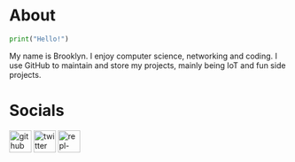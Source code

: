 # About
```python
print("Hello!")
```
My name is Brooklyn. I enjoy computer science, networking and coding. I use GitHub to maintain and store my projects, mainly being IoT and fun side projects.

# Socials

[<img src='https://cdn.jsdelivr.net/npm/simple-icons@3.0.1/icons/github.svg' alt='github' height='40'>](https://github.com/bbrooklyn)  [<img src='https://cdn.jsdelivr.net/npm/simple-icons@3.0.1/icons/twitter.svg' alt='twitter' height='40'>](https://twitter.com/brooklyn0100)  [<img src='https://cdn.jsdelivr.net/npm/simple-icons@3.0.1/icons/repl-dot-it.svg' alt='repl-dot-it' height='40'>](https://replit.com/@bbrooklyn)  
